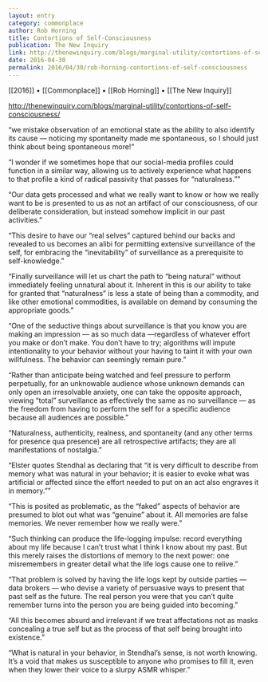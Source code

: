 ```yaml
---
layout: entry
category: commonplace
author: Rob Horning
title: Contortions of Self-Consciousness
publication: The New Inquiry
link: http://thenewinquiry.com/blogs/marginal-utility/contortions-of-self-consciousness/
date: 2016-04-30
permalink: 2016/04/30/rob-horning-contortions-of-self-consciousness
---
```


[[2016]] • [[Commonplace]] • [[Rob Horning]] • [[The New Inquiry]]

http://thenewinquiry.com/blogs/marginal-utility/contortions-of-self-consciousness/

“we mistake observation of an emotional state as the ability to also identify its cause — noticing my spontaneity made me spontaneous, so I should just think about being spontaneous more!”

“I wonder if we sometimes hope that our social-media profiles could function in a similar way, allowing us to actively experience what happens to that profile a kind of radical passivity that passes for “naturalness.””

“Our data gets processed and what we really want to know or how we really want to be is presented to us as not an artifact of our consciousness, of our deliberate consideration, but instead somehow implicit in our past activities.”

“This desire to have our “real selves” captured behind our backs and revealed to us becomes an alibi for permitting extensive surveillance of the self, for embracing the “inevitability” of surveillance as a prerequisite to self-knowledge.”

“Finally surveillance will let us chart the path to “being natural” without immediately feeling unnatural about it. Inherent in this is our ability to take for granted that “naturalness” is less a state of being than a commodity, and like other emotional commodities, is available on demand by consuming the appropriate goods.”

“One of the seductive things about surveillance is that you know you are making an impression — as so much data —regardless of whatever effort you make or don’t make. You don’t have to try; algorithms will impute intentionality to your behavior without your having to taint it with your own willfulness. The behavior can seemingly remain pure.”

“Rather than anticipate being watched and feel pressure to perform perpetually, for an unknowable audience whose unknown demands can only open an irresolvable anxiety, one can take the opposite approach, viewing “total” surveillance as effectively the same as no surveillance — as the freedom from having to perform the self for a specific audience because all audiences are possible.”

“Naturalness, authenticity, realness, and spontaneity (and any other terms for presence qua presence) are all retrospective artifacts; they are all manifestations of nostalgia.”

“Elster quotes Stendhal as declaring that “it is very difficult to describe from memory what was natural in your behavior; it is easier to evoke what was artificial or affected since the effort needed to put on an act also engraves it in memory.””

“This is posited as problematic, as the “faked” aspects of behavior are presumed to blot out what was “genuine” about it. All memories are false memories. We never remember how we really were.”

“Such thinking can produce the life-logging impulse: record everything about my life because I can’t trust what I think I know about my past. But this merely raises the distortions of memory to the next power: one misremembers in greater detail what the life logs cause one to relive.”

“That problem is solved by having the life logs kept by outside parties — data brokers — who devise a variety of persuasive ways to present that past self as the future. The real person you were that you can’t quite remember turns into the person you are being guided into becoming.”

“All this becomes absurd and irrelevant if we treat affectations not as masks concealing a true self but as the process of that self being brought into existence.”

“What is natural in your behavior, in Stendhal’s sense, is not worth knowing. It’s a void that makes us susceptible to anyone who promises to fill it, even when they lower their voice to a slurpy ASMR whisper.”
